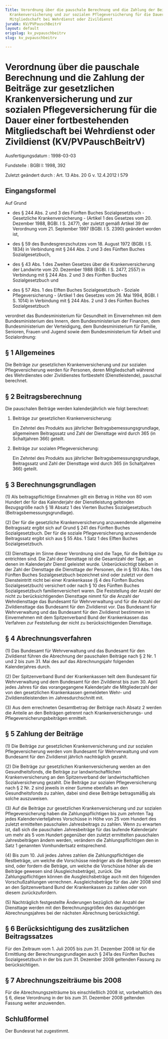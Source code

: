 ```yaml
---
Title: Verordnung über die pauschale Berechnung und die Zahlung der Beiträge zur gesetzlichen
  Krankenversicherung und zur sozialen Pflegeversicherung für die Dauer einer fortbestehenden
  Mitgliedschaft bei Wehrdienst oder Zivildienst
jurabk: KV/PVPauschBeitrV
layout: default
origslug: kv_pvpauschbeitrv
slug: kv_pvpauschbeitrv

---
```


# Verordnung über die pauschale Berechnung und die Zahlung der Beiträge zur gesetzlichen Krankenversicherung und zur sozialen Pflegeversicherung für die Dauer einer fortbestehenden Mitgliedschaft bei Wehrdienst oder Zivildienst (KV/PVPauschBeitrV)

Ausfertigungsdatum
:   1998-03-03

Fundstelle
:   BGBl I: 1998, 392

Zuletzt geändert durch
:   Art. 13 Abs. 20 G v. 12.4.2012 I 579


## Eingangsformel

Auf Grund

-   des § 244 Abs. 2 und 3 des Fünften Buches Sozialgesetzbuch -
    Gesetzliche Krankenversicherung - (Artikel 1 des Gesetzes vom 20.
    Dezember 1988, BGBl. I S. 2477), der zuletzt gemäß Artikel 39 der
    Verordnung vom 21. September 1997 (BGBl. I S. 2390) geändert worden
    ist,


-   des § 59 des Bundesgrenzschutzes vom 18. August 1972 (BGBl. I S. 1834)
    in Verbindung mit § 244 Abs. 2 und 3 des Fünften Buches
    Sozialgesetzbuch,


-   des § 43 Abs. 1 des Zweiten Gesetzes über die Krankenversicherung der
    Landwirte vom 20. Dezember 1988 (BGBl. I S. 2477, 2557) in Verbindung
    mit § 244 Abs. 2 und 3 des Fünften Buches Sozialgesetzbuch und


-   des § 57 Abs. 1 des Elften Buches Sozialgesetzbuch - Soziale
    Pflegeversicherung - (Artikel 1 des Gesetzes vom 26. Mai 1994, BGBl. I
    S. 1014) in Verbindung mit § 244 Abs. 2 und 3 des Fünften Buches
    Sozialgesetzbuch



verordnet das Bundesministerium für Gesundheit im Einvernehmen mit dem
Bundesministerium des Innern, dem Bundesministerium der Finanzen, dem
Bundesministerium der Verteidigung, dem Bundesministerium für Familie,
Senioren, Frauen und Jugend sowie dem Bundesministerium für Arbeit und
Sozialordnung:


## § 1 Allgemeines

Die Beiträge zur gesetzlichen Krankenversicherung und zur sozialen
Pflegeversicherung werden für Personen, deren Mitgliedschaft während
des Wehrdienstes oder Zivildienstes fortbesteht (Dienstleistende),
pauschal berechnet.


## § 2 Beitragsberechnung

Die pauschalen Beiträge werden kalenderjährlich wie folgt berechnet:

1.  Beiträge zur gesetzlichen Krankenversicherung:

    Ein Zehntel des Produkts aus jährlicher Beitragsbemessungsgrundlage,
    allgemeinem Beitragssatz und Zahl der Diensttage wird durch 365 (in
    Schaltjahren 366) geteilt.


2.  Beiträge zur sozialen Pflegeversicherung:

    Ein Zehntel des Produkts aus jährlicher Beitragsbemessungsgrundlage,
    Beitragssatz und Zahl der Diensttage wird durch 365 (in Schaltjahren
    366) geteilt.





## § 3 Berechnungsgrundlagen

(1) Als beitragspflichtige Einnahmen gilt ein Betrag in Höhe von 80
vom Hundert der für das Kalenderjahr der Dienstleistung geltenden
Bezugsgröße nach § 18 Absatz 1 des Vierten Buches Sozialgesetzbuch
(Beitragsbemessungsgrundlage).

(2) Der für die gesetzliche Krankenversicherung anzuwendende
allgemeine Beitragssatz ergibt sich auf Grund § 241 des Fünften Buches
Sozialgesetzbuch. Der für die soziale Pflegeversicherung anzuwendende
Beitragssatz ergibt sich aus § 55 Abs. 1 Satz 1 des Elften Buches
Sozialgesetzbuch.

(3) Diensttage im Sinne dieser Verordnung sind die Tage, für die
Beiträge zu entrichten sind. Die Zahl der Diensttage ist die
Gesamtzahl der Tage, an denen im Kalenderjahr Dienst geleistet wurde.
Unberücksichtigt bleiben in der Zahl der Diensttage die Diensttage der
Personen, die in § 193 Abs. 1 des Fünften Buches Sozialgesetzbuch
bezeichnet sind oder zuletzt vor dem Diensteintritt nicht bei einer
Krankenkasse (§ 4 des Fünften Buches Sozialgesetzbuch) versichert oder
nach § 10 des Fünften Buches Sozialgesetzbuch familienversichert
waren. Die Feststellung der Anzahl der nicht zu berücksichtigenden
Diensttage nimmt für die Anzahl der Wehrdiensttage das Bundesamt für
Wehrverwaltung und für die Anzahl der Zivildiensttage das Bundesamt
für den Zivildienst vor. Das Bundesamt für Wehrverwaltung und das
Bundesamt für den Zivildienst bestimmen im Einvernehmen mit dem
Spitzenverband Bund der Krankenkassen das Verfahren zur Feststellung
der nicht zu berücksichtigenden Diensttage.


## § 4 Abrechnungsverfahren

(1) Das Bundesamt für Wehrverwaltung und das Bundesamt für den
Zivildienst führen die Abrechnung der pauschalen Beiträge nach § 2 Nr.
1 und 2 bis zum 31. Mai des auf das Abrechnungsjahr folgenden
Kalenderjahres durch.

(2) Der Spitzenverband Bund der Krankenkassen teilt dem Bundesamt für
Wehrverwaltung und dem Bundesamt für den Zivildienst bis zum 30. April
jedes Jahres für das vorangegangene Kalenderjahr die Mitgliederzahl
der von den gesetzlichen Krankenkassen gemeldeten Wehr- und
Zivildienstleistenden im Jahresdurchschnitt mit.

(3) Aus dem errechneten Gesamtbetrag der Beiträge nach Absatz 2 werden
die Anteile an den Beiträgen getrennt nach Krankenversicherungs- und
Pflegeversicherungsbeiträgen ermittelt.


## § 5 Zahlung der Beiträge

(1) Die Beiträge zur gesetzlichen Krankenversicherung und zur sozialen
Pflegeversicherung werden vom Bundesamt für Wehrverwaltung und vom
Bundesamt für den Zivildienst jährlich nachträglich gezahlt.

(2) Die Beiträge zur gesetzlichen Krankenversicherung werden an den
Gesundheitsfonds, die Beiträge zur landwirtschaftlichen
Krankenversicherung an den Spitzenverband der landwirtschaftlichen
Sozialversicherung gezahlt. Die Beiträge zur sozialen
Pflegeversicherung nach § 2 Nr. 2 sind jeweils in einer Summe
ebenfalls an den Gesundheitsfonds zu zahlen, dabei sind diese Beiträge
betragsmäßig als solche auszuweisen.

(3) Auf die Beiträge zur gesetzlichen Krankenversicherung und zur
sozialen Pflegeversicherung haben die Zahlungspflichtigen bis zum
zehnten Tag jedes Kalendervierteljahres Vorschüsse in Höhe von 25 vom
Hundert des zuletzt ermittelten pauschalen Jahresbeitrags zu zahlen.
Wenn zu erwarten ist, daß sich die pauschalen Jahresbeiträge für das
laufende Kalenderjahr um mehr als 5 vom Hundert gegenüber den zuletzt
ermittelten pauschalen Jahresbeiträgen ändern werden, verändern die
Zahlungspflichtigen den in Satz 1 genannten Vomhundertsatz
entsprechend.

(4) Bis zum 10. Juli jedes Jahres zahlen die Zahlungspflichtigen die
Restbeträge, um welche die Vorschüsse niedriger als die Beiträge
gewesen sind, oder fordern die Beträge, um welche die Vorschüsse höher
als die Beiträge gewesen sind (Ausgleichsbeträge), zurück. Die
Zahlungspflichtigen können die Ausgleichsbeträge auch mit den
folgenden Vorschußzahlungen verrechnen. Ausgleichsbeträge für das Jahr
2008 sind an den Spitzenverband Bund der Krankenkassen zu zahlen oder
von diesem zurückzufordern.

(5) Nachträglich festgestellte Änderungen bezüglich der Anzahl der
Diensttage werden mit den Berechnungsgrößen des dazugehörigen
Abrechnungsjahres bei der nächsten Abrechnung berücksichtigt.


## § 6 Berücksichtigung des zusätzlichen Beitragssatzes

Für den Zeitraum vom 1. Juli 2005 bis zum 31. Dezember 2008 ist für
die Ermittlung der Berechnungsgrundlagen auch § 241a des Fünften
Buches Sozialgesetzbuch in der bis zum 31. Dezember 2008 geltenden
Fassung zu berücksichtigen.


## § 7 Abrechnungszeiträume bis 2008

Für die Abrechnungszeiträume bis einschließlich 2008 ist,
vorbehaltlich des § 6, diese Verordnung in der bis zum 31. Dezember
2008 geltenden Fassung weiter anzuwenden.


## Schlußformel

Der Bundesrat hat zugestimmt.

